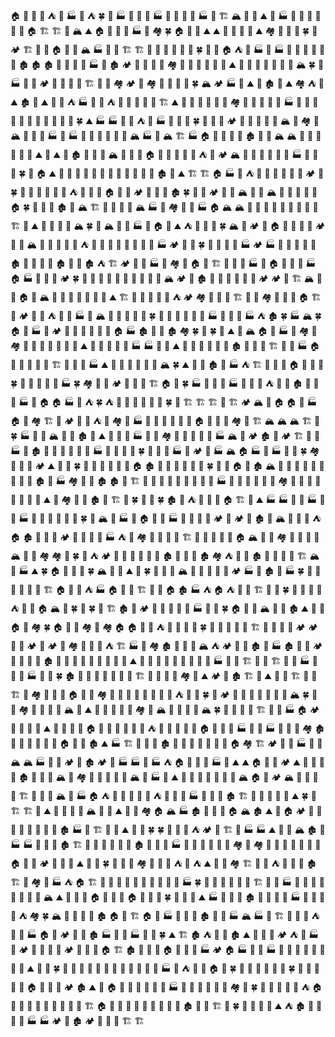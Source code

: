 
🏠
🏡
🗻
🍄
⛺️
🌲
🏭
🌲
⛺️
🍀
🍄
🏭
🌲
🍄
🚧
🏭
🌵
🍄
🍄
🗻
🏭
🏡
🏗
🏔
🍄
🍄
⛰
🍄
🏭
🏡
🌲
🌴
🌲
🌱
🌵
🏠
🏗
🏗
🗻
🏔
⛰
🏠
🍄
🚧
🍄
🏭
🌲
🏘
🍀
🏠
🌵
🌲
⛰
⛰
🌱
🌲
🌲
🌲
⛰
🏘
🌴
🍄
🍄
🍀
🌲
🏕
🏗
🌈
🌲
🏠
🗻
🌵
🏔
🏭
🌲
🌴
🏗
🏗
🗻
🏰
🍄
🗻
🌲
🏰
🍀
🚧
🌵
🏠
⛺️
🌲
🏭
🌲
🏭
🌴
🚧
🏰
🌲
🌲
🌲
🏚
🏚
🏚
🍄
🚧
🌲
🌲
🏭
🌱
🏚
🏕
🏰
🌲
🌈
🌈
🏘
🌈
🗻
🌲
🏡
🌋
🌲
⛰
🌲
🌱
🌲
🌋
🗻
🗻
🌲
🏔
🍀
🌴
🏭
🌈
🌱
🏕
🌈
🍄
🏰
🌋
🏗
🍄
🌲
🏘
🏕
🌲
🏘
🌲
🌲
🏰
🌱
🍀
🏔
🏕
🏭
🗻
⛰
🌲
🏚
🏡
⛰
🏘
⛺️
🏡
⛰
🏚
🌲
⛰
🌲
🌈
⛺️
🏭
🌲
🌵
⛺️
🌈
🏰
🚧
🚧
🌱
🏗
⛰
🌱
🍄
🏡
🌱
🌲
🍄
🏘
🌋
🍄
🌋
🌋
🌲
🏭
🌲
🌲
🌵
🌱
🌲
🌴
🌲
🌲
🌋
🌱
🍄
🍀
⛰
🏭
🏭
🌲
🌱
⛺️
🏡
🏭
🏰
🌲
🌋
🍀
🌲
🌲
🌵
🏕
🚧
🍄
🌲
🍄
🌲
🏔
🌱
🏘
🌱
🏔
🌲
🌲
🌲
🏭
🍄
🏭
🌲
🌴
🌲
🍄
🌲
🏰
🏔
🏭
🌲
🏔
🏗
🏭
🏠
🌲
🗻
🍄
🗻
🏚
🍄
🌲
🏔
🏔
🗻
🌲
🌱
🌱
🏡
🌲
⛰
🌲
⛰
🌲
🏚
🌲
🌱
🚧
🏔
🌲
🌱
🌲
🏠
🌴
🗻
🌲
🏡
🏰
⛺️
🌲
🏕
🏔
🌲
🌲
🌲
🌱
🌲
🌵
🏭
🌴
🌱
🌱
🍀
🌋
🏠
⛰
🌲
🏡
🌵
🌱
🌋
🗻
🏡
🚧
🌲
🌵
🌱
🗻
🏚
🌋
⛰
🏗
🏗
🏠
🏭
🌲
⛺️
🍄
🌲
🏡
🌲
🌱
🌲
🏕
🌲
🍀
🍄
🏡
🌲
🌲
🌱
🌱
⛺️
🚧
🌱
🚧
🏠
🍄
🌲
🏕
🌋
🚧
🚧
🏚
🍀
🌱
🏰
🏕
🌱
🍄
🏔
🌲
🌲
🏔
🌲
🌲
🌲
🌲
🌲
🏠
🍀
🌲
🌋
🏡
🏚
🌱
🏔
🏗
🏡
🗻
🌲
🌲
🏔
🏭
🌲
🏘
🗻
🌱
🏭
🏠
🏔
🏔
🌴
🌲
🌲
🍄
🌲
🌲
🌱
🌴
🏰
🏗
🏰
⛰
🗻
🌱
🌲
🌲
🏔
🍀
🌲
🏔
🌱
🌲
🏭
🏡
🏠
🌱
⛰
⛺️
🌲
🌴
🌲
🍀
🏔
🍄
🏕
🌲
🏠
🌲
🌲
🌲
🌲
🏕
🍄
🌵
🏔
🏡
🌲
🍄
🍄
🏰
⛺️
🌲
🍄
🌲
🍄
🌲
🌈
🍄
🌲
🏭
🏕
🏡
🌲
🍀
🗻
🍄
🌴
🏡
🏭
🏕
🏭
🌲
🍄
🌲
🌲
🌲
🏚
🌲
🌋
🌲
🌲
🏚
🏰
🌲
🏚
⛺️
🏗
🏕
🌲
🌱
🏭
🏰
🏘
🍄
🏠
🌲
🏗
🌴
🍄
🌴
🏭
🚧
🏠
🗻
🌈
🌲
🏭
🏠
🏭
🌵
🌵
🏰
🏕
🍀
🏡
🍄
🌴
🌲
🌲
🌲
🚧
🌲
🌲
🌲
🏔
🏕
🌲
🏚
🏡
🌲
🌲
🌲
🍄
🌵
🏕
🏕
🍄
🏗
🏔
🌲
🌲
🏠
🏰
🏔
🌴
🏰
🌲
🌱
🌲
🌲
🌲
⛰
🏗
🌲
🚧
🌲
🌋
🌲
⛺️
🏕
🏘
🍄
🍄
🌱
🏗
🌱
🌱
🏘
🌲
🌲
🌴
🏠
🏗
🗻
🏕
🌱
🏰
⛺️
🌲
🚧
🏭
🌋
🏔
🏰
🌲
🌴
🌲
🌲
🍀
🌲
🌲
🌈
🌲
🌱
🌲
🏭
🌱
🌵
🌲
🏭
⛺️
🏚
🍀
🏭
🏔
🍀
🏠
🌲
🏭
🌲
🏕
🌲
🌲
🌋
🗻
🌲
🗻
🏠
🏭
🏚
🌲
🌴
🏚
🏘
🍀
🌱
🍀
🌲
⛰
🌲
🏔
🏠
🌲
🏭
🌴
🏘
🍄
🏘
🌵
🏡
🌲
🏰
🗻
🌴
🌲
⛰
🌲
🗻
🌲
🌲
🌲
🏭
🏭
🍄
🌲
⛰
🌴
🌲
🚧
🌋
🌴
🌲
🏚
🌲
🏡
🌱
🏗
🌲
🌲
🏭
🏠
🗻
🍄
🏡
🌋
🌵
🏗
🌲
🌲
🏰
🏭
⛰
🌲
🏡
🌴
🍄
🌲
🏡
🏔
🍀
⛰
🌲
🌲
🏚
🌈
🏭
⛺️
🏗
🗻
🍄
🌵
🏠
🌱
🌲
🍄
🍀
🗻
🌲
🌲
🌋
🚧
🏭
🍀
🏘
🗻
🗻
🏕
🌱
🍄
🌲
🏗
🏠
🌲
🍀
🏭
🌲
🏡
🌲
🏭
🌱
🌱
🏰
⛺️
🌲
🗻
🏚
🚧
🏡
🚧
🏭
🌵
🏠
🏠
🏭
🏰
⛺️
🍀
⛺️
🚧
🌋
🌲
🌲
🌲
🌲
🍀
🍄
🏗
🏗
🏗
🍄
🏗
🏕
🏔
🌲
🏠
🏠
🌋
🏭
🏠
🍄
🏘
🏗
🌲
🏕
🏰
🌴
⛺️
🌲
🏘
🏰
🏭
🌱
🍄
🍄
🌲
🌋
🚧
🏠
🌋
🏰
🌲
🏘
🌲
🏗
🏔
🏔
🏔
🏗
🏡
🍀
🏭
🌲
🗻
🏔
🌲
🌲
🏚
🏰
⛰
🏰
🏡
🌲
🏭
🌵
🌲
🏘
🌱
🍄
🌲
🌲
🍄
🏭
🏔
🌲
🏕
🏚
🌱
🏕
🏗
🌋
🌲
🏭
🗻
🏚
🌈
🌲
🌲
🌲
🌈
🌲
🏭
🌲
🚧
🏡
🚧
🍀
🌵
🌲
🌲
🏭
🌱
🏕
🌲
🏭
🏔
🏠
🏭
🌲
🏭
🌲
🌲
🍀
🏘
🌲
🌲
🍄
🏕
⛰
🌲
🌲
🍀
🌲
🌵
🌲
🌈
🌲
🌲
🏠
🏚
🌲
🌲
🚧
🏡
🌵
🌲
🍀
🌱
🍄
🏠
🍄
🏚
🏔
🌴
🌲
🌵
🌈
🌲
🌲
🍄
🌵
🍄
🏚
🌲
🏭
🏘
🌲
🏰
🏚
🏚
🌲
🏗
🏰
🌲
🌲
🌋
🍄
🍄
🌲
🌲
🌲
🏭
🌋
🌲
🌲
🌵
🚧
🍄
🏘
🌴
🌲
🌈
🌲
🌲
🌈
🌲
🏰
⛰
🌋
🏘
🌲
🌈
🏚
🏰
🏗
🌲
🍀
🌵
🌲
🍀
🏚
🏡
⛺️
🏰
🌲
🌈
🏠
🏗
🌲
⛰
🏭
🏭
🌋
🏡
🏭
🌋
🌵
🏭
🌲
🌱
🌲
🌲
🗻
🌴
🍀
🏰
🏔
🌴
🏭
🌲
🏠
🌱
🌲
🏭
🌲
🌲
🚧
🌲
🏕
🌱
🏕
🌲
🏚
🌲
🏔
🌱
🌲
🌲
⛺️
🏠
🏚
🌵
🌲
🗻
🏕
🌲
🌲
🌲
🏡
🏭
⛺️
🌱
🏘
🌲
🌋
🌲
🏰
🏗
🗻
🌱
🌲
🌈
🌴
🏠
🏔
🍄
🌋
🏘
🌈
🏡
🌲
🌲
🏔
🌵
🌱
🏘
🏘
🌲
🍀
🌱
⛺️
🏕
🌲
🏰
🌱
🌲
🏰
🍄
🏚
🌴
🚧
🏰
🏚
🏘
⛺️
🗻
🌱
🏚
🍄
🌲
🗻
🌲
🏗
🏔
🌱
🏭
⛰
🍀
🏠
🚧
🌱
🍄
🍀
🏔
🚧
🌵
⛰
🌋
🍀
🌲
🌱
🚧
🏔
🍄
🌲
🌲
🌲
🌴
🏕
🏭
🗻
🏚
🌲
🏭
🍀
🌲
🌱
🌲
🌲
🌈
🌲
🏗
🏠
🗻
🗻
⛺️
🏭
🏠
🌲
🌲
🏗
🌲
🏡
🏠
🏚
🏭
⛺️
🏠
⛺️
🌋
🏰
🏗
🌋
🌱
🍀
🗻
🌲
🌲
🌱
⛺️
🏡
🌲
🏠
🏔
🚧
🍀
🌲
🍀
🌴
🏗
🏚
🏡
🏕
🌲
🌲
🍄
🌴
🌲
🏭
🍄
🌲
🍀
🏠
🍄
🌲
🏔
🌲
🚧
🏚
⛰
🌲
🌲
🏠
🚧
🏘
🍀
🏠
🌱
🌲
🏘
🏡
🏘
🏠
🏠
🍄
🌲
⛺️
🍄
🗻
🌵
🌲
🍀
🌲
🌲
🗻
🏡
🌲
🏗
🏡
🌱
🌲
🗻
🏕
🏕
🌴
🌲
🏕
🌲
🏕
🌋
🏘
🌲
🌵
🌲
⛺️
🏗
🏭
🌲
🏘
🏚
🍄
🏰
🌲
🏔
⛺️
🏕
🌲
🌱
🏚
🌴
🏭
🏚
🌋
🌲
🏕
🌲
🌱
🌲
🌱
🏚
🍄
🌋
🌱
🌲
🌲
🌲
🌵
🌲
🌲
⛰
🍄
🍄
🌲
🌲
🌲
🌲
🌲
🍄
🌴
🏭
🌴
🌈
🏗
🌲
🚧
🏗
🏡
🚧
🏭
🌲
🚧
🌱
🏭
🌲
🌲
🍀
🏚
🌲
🍄
🌲
🌲
🌲
🌱
🌱
🏗
🌈
🏰
🌋
🌵
🏘
🏡
⛰
🏕
🌲
🏚
🏗
🌲
⛰
🌲
🌲
🏗
🌲
🌴
🏗
🌲
🏘
🌋
🍄
🌲
🏠
🏡
🌲
🏘
🌲
🌵
🌲
🌴
🌲
🌴
🌲
🍄
⛺️
🌱
🌲
🍀
🌈
🏕
🌈
🌵
🌲
🍄
🌲
🌲
🌲
🏔
🍀
🌲
🚧
🏘
🌲
🌋
🍄
🍄
🏔
🌲
⛰
🏰
🌱
🌱
🌲
🌈
🏘
🌲
🏔
🌲
🌈
🌵
🌱
🏔
🍀
🌲
🗻
🌲
🍄
🏗
🌱
🌱
🏭
🏠
🏕
🗻
🌲
🍄
🌲
⛰
🌲
🌲
🌲
🌲
🏠
🗻
🍄
🌲
🍄
🏡
🍄
⛺️
🌲
🌲
🌲
🏡
🚧
🏠
🌲
🌈
🌵
🏭
🌲
🌈
🏭
🌱
🌈
🍄
🏘
🏚
🌲
🌋
🏡
🌱
🌵
🏡
🏠
🌲
🚧
🏚
⛰
🏭
🏗
🌲
🌋
🏡
🏚
🌵
🌱
🏡
🌋
🗻
🌲
🌲
🏠
🏘
🏗
🏕
🌵
🌲
🏭
🌱
🌲
🏔
🏔
🏭
🌲
🌲
🏕
🌋
🏚
🏕
🏰
🏭
🏭
🌲
🏭
⛺️
🏠
🌴
🗻
🌵
🏭
🌱
⛰
⛰
🏠
🌲
🌱
🏕
⛰
🌲
🏡
🏡
🌲
🏚
🗻
🏡
🌴
🏔
🌱
🏘
🌲
🌲
🌱
🌲
🌲
🏔
🌵
🏭
🚧
⛰
🌱
🌱
🏰
🏰
🗻
🌲
🌲
🏔
🏠
🌲
🏕
🏔
🌱
🌲
🏰
🌈
🏗
🌵
🏡
🗻
🏔
🌈
🏭
🏠
⛺️
🏡
🌴
🌲
🏰
🍄
⛺️
🌵
🌲
🌵
🏭
🌲
🌴
🌲
🏚
🏗
🍄
🏡
🍄
🌱
🌲
⛰
🍀
🚧
🏗
🏗
🌴
⛰
🍄
🌲
🏡
🌲
🏔
🌈
🍄
⛰
🌲
🌋
🏘
🏠
🏔
🏭
🏚
🌱
🌲
🍄
🏠
🏔
🏚
⛰
🌈
🏠
🏕
🍄
🏰
🍄
🌲
🌲
🚧
🌲
🌲
🏚
🏭
🚧
🏗
🌲
🌲
⛰
🌲
🌲
🍀
🍀
🚧
🌲
🌲
⛺️
🏕
🌲
🏗
🌲
🏭
🏭
⛰
🌲
🏡
🏔
🏚
🌲
🏭
🏭
🌲
🏡
🗻
🏚
🏗
🏰
🌲
🏰
🏰
🌱
🌲
🏚
🏡
🌲
🏰
🏭
🍄
🚧
🌱
🌲
🗻
🌲
🏘
🌵
🏘
🍄
🌲
🌲
🍄
🌲
🌲
🌱
🏠
🌴
🏰
🏕
🌵
🌱
🌲
⛰
🌲
🌲
🍀
🗻
🌋
🌴
🏘
🌲
🌲
🏰
⛺️
🗻
⛺️
⛰
🌱
🌲
🏘
🏗
🚧
🌱
⛺️
🌈
🌲
🌲
🏚
🏗
🍄
🏘
🍄
🏭
⛺️
🏠
🏗
🌈
🌲
🌈
🌲
🚧
🌈
🌲
🗻
🌲
🌴
🏭
🍀
🚧
🚧
🌲
🏰
🌴
🌲
🏗
🏡
🗻
🏭
🌲
🌈
🌲
🌲
🌲
🌲
🌴
🚧
🏔
⛰
🌲
🌲
🏰
🏠
🌲
🍄
🍄
🏠
🌵
🌲
🏰
🍀
🌲
🌲
🌲
⛰
🏭
🏡
🌱
🌲
🏚
🏰
🌱
🏡
🍄
🏭
🌋
🏰
🌱
🌲
⛺️
🏘
🍀
🏔
🗻
🌲
🏡
🌲
🏚
🏠
🚧
🏗
🏠
🍄
🏭
🌲
🌱
🌲
🏚
🌲
🌱
🏭
🏔
🏭
🌲
🏗
🌱
🌲
🌲
⛺️
🌴
🌲
🏭
🏠
🌱
🏕
🗻
🌲
🏚
🏭
🌲
🌲
🏭
🗻
🌱
🍀
⛰
🏗
🏚
⛺️
🍄
🌲
🏚
⛰
🌲
🌲
🌲
🏕
⛺️
🌲
🏭
🚧
🏕
🌲
🌲
🏡
🍄
🏕
🌲
🚧
🌲
🏠
🏗
🏚
🌲
🍄
🌲
🏠
🌲
🌲
🗻
🏭
🏕
🏠
🏭
🍄
🗻
🏭
🌲
🏡
🌱
🗻
🗻
🌴
🌲
🌲
⛰
🌋
🌱
🍀
🌲
🌋
🗻
🌲
🌲
🌲
🌲
🍄
🏡
🌲
🌲
🌲
🏭
🍄
⛺️
🗻
🌲
🏠
🌈
🍀
🚧
🌲
🍄
🍄
🌲
🌲
🍀
🌵
🏡
🌵
🌲
🌱
🏠
🏰
🌵
🌲
🏕
🏚
⛰
🌲
🏠
🌲
🌲
🌲
🌵
🏡
🌋
🏭
🗻
🌲
🍄
🗻
🌲
🌴
🏘
🌲
🍀
🍄
🌲
🌲
🌲
🌲
⛺️
🏠
🌴
🌴
🌲
🌵
🌱
🌱
🌲
🌵
🌴
🏗
🏠
🏰
🌲
🌲
🍄
🚧
🌈
🏡
🌲
🌱
🏚
🌲
🌲
🏗
🌴
🍀
🌈
🌲
🌲
🌴
⛰
⛺️
🏚
🌲
🌲
🌲
🌲
🏭
🏭
🏕
🌲
🏚
🏕
🌲
🌋
🌱
🏗
🏗
